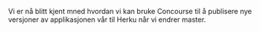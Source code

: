 Vi er nå blitt kjent mned hvordan vi kan bruke Concourse til å publisere nye versjoner
av applikasjonen vår til Herku når vi endrer master. 
